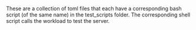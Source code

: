 These are a collection of toml files that each have a corresponding bash script (of the same name) in the test_scripts folder. The corresponding shell script calls the workload to test the server.
